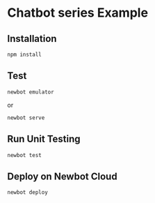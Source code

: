 # Chatbot series Example

## Installation

`npm install`

## Test

`newbot emulator`

or 

`newbot serve`

## Run Unit Testing

`newbot test`

## Deploy on Newbot Cloud

`newbot deploy`